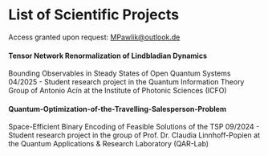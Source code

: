 # List of Scientific Projects
Access granted upon request: MPawlik@outlook.de

#### Tensor Network Renormalization of Lindbladian Dynamics
Bounding Observables in Steady States of Open Quantum Systems 
04/2025 - Student research project in the Quantum Information Theory Group of Antonio Acín at the Institute of Photonic Sciences (ICFO)

#### Quantum-Optimization-of-the-Travelling-Salesperson-Problem
Space-Efficient Binary Encoding of Feasible Solutions of the TSP
09/2024 - Student research project in the group of Prof. Dr. Claudia Linnhoff-Popien at the Quantum Applications & Research Laboratory (QAR-Lab)

